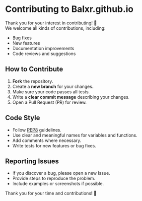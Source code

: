# Contributing to Balxr.github.io

Thank you for your interest in contributing! 🙌  
We welcome all kinds of contributions, including:
- Bug fixes
- New features
- Documentation improvements
- Code reviews and suggestions

## How to Contribute
1. **Fork** the repository.
2. Create a **new branch** for your changes.
3. Make sure your code passes all tests.
4. Write a **clear commit message** describing your changes.
5. Open a Pull Request (PR) for review.

## Code Style
- Follow [PEP8](https://peps.python.org/pep-0008/) guidelines.
- Use clear and meaningful names for variables and functions.
- Add comments where necessary.
- Write tests for new features or bug fixes.

## Reporting Issues
- If you discover a bug, please open a new Issue.
- Provide steps to reproduce the problem.
- Include examples or screenshots if possible.

Thank you for your time and contributions! 💙
